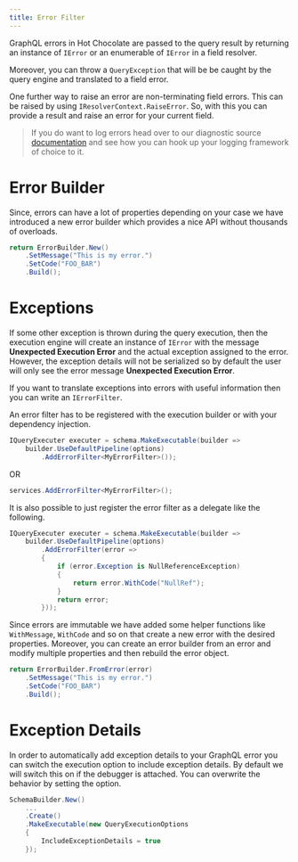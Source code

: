 ```yaml
---
title: Error Filter
---
```


GraphQL errors in Hot Chocolate are passed to the query result by returning an instance of `IError` or an enumerable of `IError` in a field resolver.

Moreover, you can throw a `QueryException` that will be be caught by the query engine and translated to a field error.

One further way to raise an error are non-terminating field errors. This can be raised by using `IResolverContext.RaiseError`. So, with this you can provide a result and raise an error for your current field.

> If you do want to log errors head over to our diagnostic source [documentation](/docs/hotchocolate/v13/server/instrumentation) and see how you can hook up your logging framework of choice to it.

# Error Builder

Since, errors can have a lot of properties depending on your case we have introduced a new error builder which provides a nice API without thousands of overloads.

```csharp
return ErrorBuilder.New()
    .SetMessage("This is my error.")
    .SetCode("FOO_BAR")
    .Build();
```

# Exceptions

If some other exception is thrown during the query execution, then the execution engine will create an instance of `IError` with the message **Unexpected Execution Error** and the actual exception assigned to the error. However, the exception details will not be serialized so by default the user will only see the error message **Unexpected Execution Error**.

If you want to translate exceptions into errors with useful information then you can write an `IErrorFilter`.

An error filter has to be registered with the execution builder or with your dependency injection.

```csharp
IQueryExecuter executer = schema.MakeExecutable(builder =>
    builder.UseDefaultPipeline(options)
        .AddErrorFilter<MyErrorFilter>());
```

OR

```csharp
services.AddErrorFilter<MyErrorFilter>();
```

It is also possible to just register the error filter as a delegate like the following.

```csharp
IQueryExecuter executer = schema.MakeExecutable(builder =>
    builder.UseDefaultPipeline(options)
        .AddErrorFilter(error =>
        {
            if (error.Exception is NullReferenceException)
            {
                return error.WithCode("NullRef");
            }
            return error;
        }));
```

Since errors are immutable we have added some helper functions like `WithMessage`, `WithCode` and so on that create a new error with the desired properties. Moreover, you can create an error builder from an error and modify multiple properties and then rebuild the error object.

```csharp
return ErrorBuilder.FromError(error)
    .SetMessage("This is my error.")
    .SetCode("FOO_BAR")
    .Build();
```

# Exception Details

In order to automatically add exception details to your GraphQL error you can switch the execution option to include exception details. By default we will switch this on if the debugger is attached. You can overwrite the behavior by setting the option.

```csharp
SchemaBuilder.New()
    ...
    .Create()
    .MakeExecutable(new QueryExecutionOptions
    {
        IncludeExceptionDetails = true
    });
```
